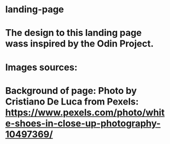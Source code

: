 # landing-page
# The design to this landing page wass inspired by the Odin Project.



# Images sources:
# Background of page: Photo by Cristiano De Luca from Pexels: https://www.pexels.com/photo/white-shoes-in-close-up-photography-10497369/